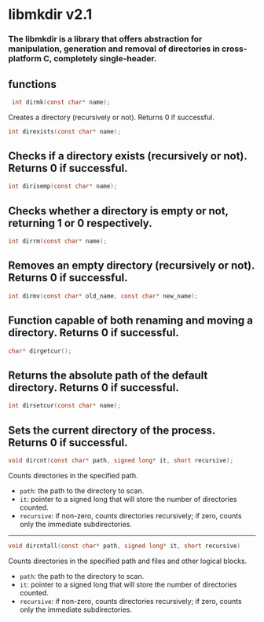 # libmkdir v2.1

### The libmkdir is a library that offers abstraction for manipulation, generation and removal of directories in cross-platform C, completely single-header.

## functions 

``` c
 int dirmk(const char* name);
 ```
Creates a directory (recursively or not). Returns 0 if successful.

 ``` c
 int direxists(const char* name);
 ```
 Checks if a directory exists (recursively or not). Returns 0 if successful.
---

 ``` c
 int dirisemp(const char* name);
 ```
 Checks whether a directory is empty or not, returning 1 or 0 respectively.
---
 
 ``` c
 int dirrm(const char* name);
 ```
 Removes an empty directory (recursively or not). Returns 0 if successful.
---


 ``` c
 int dirmv(const char* old_name, const char* new_name);
 ```
 Function capable of both renaming and moving a directory. Returns 0 if successful.
---

 ``` c
 char* dirgetcur();
 ```
 Returns the absolute path of the default directory. Returns 0 if successful.
---

 ``` c
 int dirsetcur(const char* name);
 ```
 Sets the current directory of the process. Returns 0 if successful.
---

 ``` c
 void dircnt(const char* path, signed long* it, short recursive);
 ```
Counts directories in the specified path.
- `path`: the path to the directory to scan.
- `it`: pointer to a signed long that will store the number of directories counted.
- `recursive`: if non-zero, counts directories recursively; if zero, counts only the immediate subdirectories.
---

``` c
void dircntall(const char* path, signed long* it, short recursive)
```
Counts directories in the specified path and files and other logical blocks.
- `path`: the path to the directory to scan.
- `it`: pointer to a signed long that will store the number of directories counted.
- `recursive`: if non-zero, counts directories recursively; if zero, counts only the immediate subdirectories.


